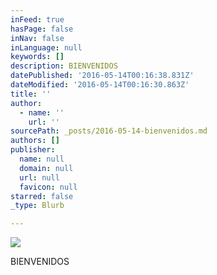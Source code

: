 ```yaml
---
inFeed: true
hasPage: false
inNav: false
inLanguage: null
keywords: []
description: BIENVENIDOS
datePublished: '2016-05-14T00:16:38.831Z'
dateModified: '2016-05-14T00:16:30.863Z'
title: ''
author:
  - name: ''
    url: ''
sourcePath: _posts/2016-05-14-bienvenidos.md
authors: []
publisher:
  name: null
  domain: null
  url: null
  favicon: null
starred: false
_type: Blurb

---
```

![](https://the-grid-user-content.s3-us-west-2.amazonaws.com/0e3adcdd-aecf-48bf-80e1-c4758c2fc3c2.jpg)

BIENVENIDOS